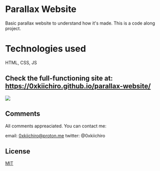 # Parallax Website

Basic parallax website to understand how it's made. This is a code along project.

# Technologies used

HTML, CSS, JS

## Check the full-functioning site at: https://0xkiichiro.github.io/parallax-website/

![](https://github.com/0xkiichiro/parallax-website/blob/master/Animation.gif)

## Comments

All comments appreaciated. You can contact me:

email: 0xkiichiro@proton.me
twitter: @0xkiichiro

## License

[MIT](https://choosealicense.com/licenses/mit/)

